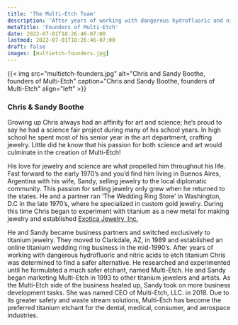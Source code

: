 ```yaml
---
title: 'The Multi-Etch Team'
description: 'After years of working with dangerous hydrofluoric and nitric acids to etch titanium, Chris Boothe was determined to find a safer alternative. He and Sandy began marketing Multi-Etch in 1993, and it has become the preferred titanium etchant for the dental, medical, consumer, and aerospace industries.'
metaTitle: 'Founders of Multi-Etch'
date: 2022-07-01T18:26:46-07:00
lastmod: 2022-07-01T18:26:46-07:00
draft: false
images: [multietch-founders.jpg]
---
```


{{< img src="multietch-founders.jpg" alt="Chris and Sandy Boothe, founders of Multi-Etch" caption="Chris and Sandy Boothe, founders of Multi-Etch" align="left" >}}

### Chris & Sandy Boothe

Growing up Chris always had an affinity for art and science; he’s proud to say he had a science fair project during many of his school years. In high school he spent most of his senior year in the art department, crafting jewelry. Little did he know that his passion for both science and art would culminate in the creation of Multi-Etch!

His love for jewelry and science are what propelled him throughout his life. Fast forward to the early 1970’s and you’d find him living in Buenos Aires, Argentina with his wife, Sandy, selling jewelry to the local diplomatic community. This passion for selling jewelry only grew when he returned to the states. He and a partner ran ‘The Wedding Ring Store’ in Washington, D.C in the late 1970’s, where he specialized in custom gold jewelry. During this time Chris began to experiment with titanium as a new metal for making jewelry and established [Exotica Jewelry, Inc.](https://www.titaniumringsforever.com/) 

He and Sandy became business partners and switched exclusively to titanium jewelry. They moved to Clarkdale, AZ, in 1989 and established an online titanium wedding ring business in the mid-1990’s. After years of working with dangerous hydrofluoric and nitric acids to etch titanium Chris was determined to find a safer alternative. He researched and experimented until he formulated a much safer etchant, named Multi-Etch. He and Sandy began marketing Multi-Etch in 1993 to other titanium jewelers and artists. As the Multi-Etch side of the business heated up, Sandy took on more business development tasks. She was named CEO of Multi-Etch, LLC. in 2018. Due to its greater safety and waste stream solutions, Multi-Etch has become the preferred titanium etchant for the dental, medical, consumer, and aerospace industries.
